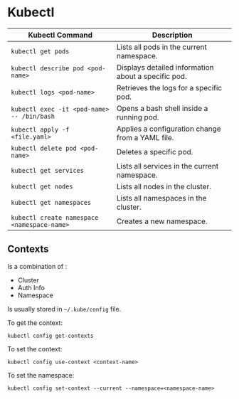 # Kubectl

| Kubectl Command                             | Description                                         |
|---------------------------------------------|-----------------------------------------------------|
| `kubectl get pods`                          | Lists all pods in the current namespace.            |
| `kubectl describe pod <pod-name>`           | Displays detailed information about a specific pod. |
| `kubectl logs <pod-name>`                   | Retrieves the logs for a specific pod.              |
| `kubectl exec -it <pod-name> -- /bin/bash`  | Opens a bash shell inside a running pod.            |
| `kubectl apply -f <file.yaml>`              | Applies a configuration change from a YAML file.    |
| `kubectl delete pod <pod-name>`             | Deletes a specific pod.                             |
| `kubectl get services`                      | Lists all services in the current namespace.        |
| `kubectl get nodes`                         | Lists all nodes in the cluster.                     |
| `kubectl get namespaces`                    | Lists all namespaces in the cluster.                |
| `kubectl create namespace <namespace-name>` | Creates a new namespace.                            |

## Contexts
Is a combination of :
- Cluster
- Auth Info
- Namespace

Is usually stored in `~/.kube/config` file.

To get the context:
```shell
kubectl config get-contexts
```

To set the context:
```shell
kubectl config use-context <context-name>
```

To set the namespace:
```shell
kubectl config set-context --current --namespace=<namespace-name>
```


